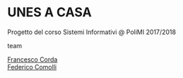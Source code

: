# UNES A CASA

Progetto del corso Sistemi Informativi @ PoliMI 2017/2018

team

[Francesco Corda](https://github.com/francescocorda)  
[Federico Comolli](https://github.com/federicocomolli)
